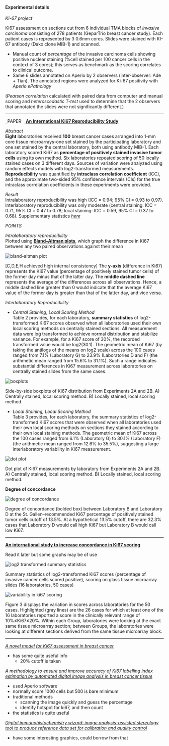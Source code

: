 

#### Experimental details

_Ki-67 project_  

KI67 assessment on sections cut from 6 individual TMA blocks of _invasive carcinoma_ consisting of 278 patients (GeparTrio breast cancer study). Each patient cases is represented by 3 0.6mm cores. Slides were stained with KI-67 antibody (Dako clone MIB-1) and scanned.
+ Manual count of _percentage_ of the invasive carcinoma cells showing positive nuclear staining (%cell stained per 100 cancer cells in the context of 3 cores); this serves as benchmark as the scoring correlates to clinical outcome.
+ Same 6 slides annotated on Aperio by 2 observers (inter-observer: Ade + Tian). The annotated regions were analyzed for Ki-67 positivity with _Aperio ePathology_  

(_Pearson correlation_ calculated with paired data from computer and manual scoring
    and _heteroscedastic T-test_ used to determine that the 2 observers that annotated the slides were not significantly different.)

---

_PAPER: _[__An International Ki67 Reproducibility Study__](http://jnci.oxfordjournals.org/content/105/24/1897.long)   

_Abstract_   
__Eight__ laboratories received __100__ breast cancer cases arranged into 1-mm core tissue microarrays-one set stained by the participating laboratory and one set stained by the central laboratory, both using antibody MIB-1. Each laboratory scored Ki67 as __percentage of positively stained invasive tumor cells__ using its own method. Six laboratories repeated scoring of 50 locally stained cases on 3 different days. Sources of variation were analyzed using random effects models with log2-transformed measurements. __Reproducibility__ was quantified by __intraclass correlation coefficient__ (ICC), and the approximate two-sided 95% confidence intervals (CIs) for the true intraclass correlation coefficients in these experiments were provided.

_Result_  
Intralaboratory reproducibility was high (ICC = 0.94; 95% CI = 0.93 to 0.97). Interlaboratory reproducibility was only moderate (central staining: ICC = 0.71, 95% CI = 0.47 to 0.78; local staining: ICC = 0.59, 95% CI = 0.37 to 0.68). Supplementary statistics [_here_](https://docs.google.com/viewer?url=http%3A%2F%2Fjnci.oxfordjournals.org%2Fcontent%2Fsuppl%2F2013%2F09%2F27%2Fdjt306.DC1%2Fjnci_JNCI_13_0538_s01.docx)  

_POINTS_

_Intralaboratory reproducibility_   
Plotted using [__Bland–Altman plots__](https://www-users.york.ac.uk/~mb55/meas/ba.pdf), which graph the difference in Ki67 between any two paired observations against their mean  

![bland-altman plot](http://jnci.oxfordjournals.org/content/105/24/1897/F1.large.jpg)

[C,D,E,H achieved high internal consistency] The __y-axis__ (difference in Ki67) represents the Ki67 value (percentage of positively stained tumor cells) of the former day minus that of the latter day. The __middle dashed line__ represents the average of the differences across all observations. Hence, a middle dashed line greater than 0 would indicate that the average Ki67 value of the former day is greater than that of the latter day, and vice versa.


_Interlaboratory Reproducibility_  

+ _Central Staining, Local Scoring Method_  
Table 2 provides, for each laboratory, __summary statistics__ of log2-transformed Ki67 scores observed when all laboratories used their own local scoring methods on centrally stained sections. All measurement data were log transformed to achieve normal distribution and stabilize variance. For example, for a Ki67 score of 30%, the recorded transformed value would be log2(30.1). The geometric mean of Ki67 (by taking the antilogs of the means on log2 scale) across the 100 cases ranged from 7.1% (Laboratory G) to 23.9% (Laboratories D and F) (the arithmetic mean ranged from 15.6% to 31.1%). Such a range indicates substantial differences in Ki67 measurement across laboratories on centrally stained slides from the same cases.

![boxplots](http://jnci.oxfordjournals.org/content/105/24/1897/F2.large.jpg)

Side-by-side boxplots of Ki67 distribution from Experiments 2A and 2B. A) Centrally stained, local scoring method. B) Locally stained, local scoring method.

+  _Local Staining, Local Scoring Method_  
Table 3 provides, for each laboratory, the summary statistics of log2-transformed Ki67 scores that were observed when all laboratories used their own local scoring methods on sections they stained according to their own local staining methods. The geometric mean of Ki67 across the 100 cases ranged from 6.1% (Laboratory G) to 30.1% (Laboratory F) (the arithmetic mean ranged from 12.6% to 35.5%), suggesting a large interlaboratory variability in Ki67 measurement.

![dot plot](http://jnci.oxfordjournals.org/content/105/24/1897/F3.large.jpg)

Dot plot of Ki67 measurements by laboratory from Experiments 2A and 2B. A) Centrally stained, local scoring method. B) Locally stained, local scoring method.

__Degree of concordance__

![degree of concordance](http://jnci.oxfordjournals.org/content/105/24/1897/F5.large.jpg)

Degree of concordance (bolded box) between Laboratory B and Laboratory D at the St. Gallen–recommended Ki67 percentage of positively stained tumor cells cutoff of 13.5%. At a hypothetical 13.5% cutoff, there are 32.3% cases that Laboratory D would call high Ki67 but Laboratory B would call low Ki67.

---


[**An international study to increase concordance in Ki67 scoring**](http://www.nature.com/modpathol/journal/v28/n6/full/modpathol201538a.html)  


Read it later but some graphs may be of use

![log2 transformed summary statistics](https://raw.githubusercontent.com/tt6746690/CSC148/master/299manuscript/img/summary%20statistics.PNG)   

Summary statistics of log2-transformed Ki67 scores (percentage of invasive cancer cells scored positive), scoring on glass tissue microarray slides (16 laboratories, 50 cases)

![variability in ki67 scoring](https://raw.githubusercontent.com/tt6746690/CSC148/master/299manuscript/img/ki67%20variability.PNG)

Figure 3 displays the variation in scores across laboratories for the 50 cases. Highlighted (gray lines) are the 26 cases for which at least one of the 16 laboratories reported a score in the clinically relevant range of 10%≤Ki67≤20%. Within each Group, laboratories were looking at the exact same tissue microarray section; between Groups, the laboratories were looking at different sections derived from the same tissue microarray block.



---
[_A novel model for Ki67 assessment in breast cancer_](https://diagnosticpathology.biomedcentral.com/articles/10.1186/1746-1596-9-118)

+ has some quite useful info  
  + 20% cutoff is taken  


[_A methodology to ensure and improve accuracy
of Ki67 labelling index estimation by automated
digital image analysis in breast cancer tissue_](http://www.ncbi.nlm.nih.gov/pmc/articles/PMC4053156/)

+ used Aperio software
+ normally score 1000 cells but 500 is bare minimum
+ traditional methods
  + scanning the image quickly and guess the percentage
  + identify hotspot for ki67, and then count  
+ the statistics is quite useful


[_Digital immunohistochemistry wizard: image analysis-assisted stereology tool to produce reference data set for calibration and quality control_](http://www.ncbi.nlm.nih.gov/pmc/articles/PMC4305978/figure/F4/)  

+ have some interesting graphics, could borrow from that
